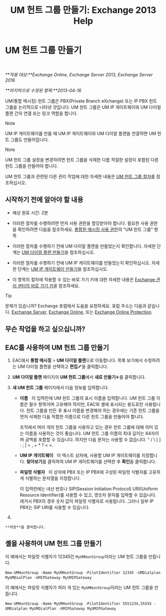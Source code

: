 ﻿---
title: 'UM 헌트 그룹 만들기: Exchange 2013 Help'
TOCTitle: UM 헌트 그룹 만들기
ms:assetid: 43ecb1ec-5f82-4516-9010-de8f954d3758
ms:mtpsurl: https://technet.microsoft.com/ko-kr/library/Aa997679(v=EXCHG.150)
ms:contentKeyID: 50555975
ms.date: 05/22/2018
mtps_version: v=EXCHG.150
f1_keywords:
- Microsoft.Exchange.Management.SnapIn.Esm.Servers.UnifiedMessaging.CreateUMHuntGroupWizardForm.CreateUMHuntGroupWizardPage1
ms.translationtype: MT
---

# UM 헌트 그룹 만들기

 

_**적용 대상:**Exchange Online, Exchange Server 2013, Exchange Server 2016_

_**마지막으로 수정된 항목:**2013-04-16_

UM(통합 메시징) 헌트 그룹은 PBX(Private Branch eXchange) 또는 IP PBX 헌트 그룹을 논리적으로 나타낸 것입니다. UM 헌트 그룹은 UM IP 게이트웨이와 UM 다이얼 플랜 간의 연결 또는 링크 역할을 합니다.


> [!NOTE]
> UM IP 게이트웨이를 만들 때 UM IP 게이트웨이와 UM 다이얼 플랜을 연결하면 UM 헌트 그룹도 만들어집니다.




> [!NOTE]
> UM 헌트 그룹 설정을 변경하려면 헌트 그룹을 삭제한 다름 적절한 설정이 포함된 다른 헌트 그룹을 만들어야 합니다.



UM 헌트 그룹과 관련된 다른 관리 작업에 대한 자세한 내용은 [UM 헌트 그룹 절차](um-hunt-group-procedures-exchange-2013-help.md)를 참조하십시오.

## 시작하기 전에 알아야 할 내용

  - 예상 완료 시간: 2분

  - 이러한 절차를 수행하려면 먼저 사용 권한을 할당받아야 합니다. 필요한 사용 권한을 확인하려면 다음을 참조하세요. [통합된 메시징 사용 권한](unified-messaging-permissions-exchange-2013-help.md)의 "UM 헌트 그룹" 항목

  - 이러한 절차를 수행하기 전에 UM 다이얼 플랜을 만들었는지 확인합니다. 자세한 단계는 [UM 다이얼 플랜 만들기](create-a-um-dial-plan-exchange-2013-help.md)을 참조하십시오.

  - 이러한 절차를 수행하기 전에 UM IP 게이트웨이를 만들었는지 확인하십시오. 자세한 단계는 [UM IP 게이트웨이 만들기](create-a-um-ip-gateway-exchange-2013-help.md)을 참조하십시오.

  - 이 항목의 절차에 적용할 수 있는 바로 가기 키에 대한 자세한 내용은 [Exchange 관리 센터의 바로 가기 키](keyboard-shortcuts-in-the-exchange-admin-center-exchange-online-protection-help.md)을 참조하세요.


> [!TIP]
> 문제가 있습니까? Exchange 포럼에서 도움을 요청하세요. 포럼 주소는 다음과 같습니다. <A href="https://go.microsoft.com/fwlink/p/?linkid=60612">Exchange Server</A>, <A href="https://go.microsoft.com/fwlink/p/?linkid=267542">Exchange Online</A>, 또는 <A href="https://go.microsoft.com/fwlink/p/?linkid=285351">Exchange Online Protection</A>.



## 무슨 작업을 하고 싶으십니까?

## EAC를 사용하여 UM 헌트 그룹 만들기

1.  EAC에서 **통합 메시징** \> **UM 다이얼 플랜**으로 이동합니다. 목록 보기에서 수정하려는 UM 다이얼 플랜을 선택하고 **편집**![편집 아이콘](images/JJ218640.6f53ccb2-1f13-4c02-bea0-30690e6ea71d(EXCHG.150).gif "편집 아이콘")을 클릭합니다.

2.  **UM 다이얼 플랜** 페이지의 **UM 헌트 그룹**에서 **새로 만들기**![아이콘 추가](images/JJ218640.c1e75329-d6d7-4073-a27d-498590bbb558(EXCHG.150).gif "아이콘 추가")를 클릭합니다.

3.  **새 UM 헌트 그룹** 페이지에서 다음 정보를 입력합니다.
    
      - **이름**   이 입력란에 UM 헌트 그룹의 표시 이름을 입력합니다. UM 헌트 그룹 이름은 필수 항목이며 고유해야 하지만, EAC와 셸에 표시되는 용도로만 사용됩니다. 헌트 그룹을 만든 후 표시 이름을 변경해야 하는 경우에는 기존 헌트 그룹을 먼저 삭제한 다음 적합한 이름으로 다른 헌트 그룹을 만들어야 합니다.
        
        조직에서 여러 개의 헌트 그룹을 사용하고 있는 경우 헌트 그룹에 대해 의미 있는 이름을 사용하는 것이 좋습니다. UM 헌트 그룹 이름의 최대 길이는 64자이며 공백을 포함할 수 있습니다. 하지만 다음 문자는 사용할 수 없습니다. " / \\ \[ \] : ; | = , + \* ? \< \>.
    
      - **UM IP 게이트웨이**   이 텍스트 상자에, 사용할 UM IP 게이트웨이를 지정합니다. **찾아보기**를 클릭하여 UM IP 게이트웨이를 선택한 후 **확인**을 클릭합니다.
    
      - **파일럿 식별자**   이 상자에 PBX 또는 IP PBX에 구성된 파일럿 식별자를 고유하게 식별하는 문자열을 지정합니다.
        
        이 입력란에는 내선 번호나 SIP(Session Initiation Protocol) URI(Uniform Resource Identifier)를 사용할 수 있고, 영숫자 문자를 입력할 수 있습니다. 레거시 PBX의 경우 숫자 값이 파일럿 식별자로 사용됩니다. 그러나 일부 IP PBX는 SIP URI를 사용할 수 있습니다.

4.  
    
    **저장**을 클릭합니다.

## 셸을 사용하여 UM 헌트 그룹 만들기

이 예에서는 파일럿 식별자가 12345인 `MyUMHuntGroup`이라는 UM 헌트 그룹을 만듭니다.

    New-UMHuntGroup -Name MyUMHuntGroup -PilotIdentifier 12345 -UMDialplan MyUMDialPlan -UMIPGateway MyUMIPGateway

이 예에서는 파일럿 식별자가 여러 개 있는 `MyUMHuntGroup`이라는 UM 헌트 그룹을 만듭니다.

    New-UMHuntGroup -Name MyUMHuntGroup -PilotIdentifier 5551234,55555 -UMDialplan MyUMDialPlan -UMIPGateway MyUMIPGateway

